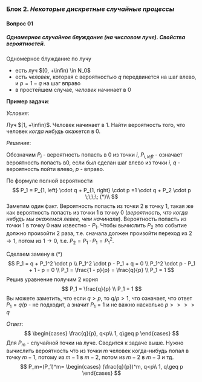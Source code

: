 ### Блок 2. *Некоторые дискретные случайные процессы*

#### Вопрос 01

##### Одномерное случайное блуждание (на числовом луче). Свойства вероятностей.

Одномерное блуждание по лучу 

- есть луч $[0, +\infin) \in N_0$  
- есть *человек*, которая с вероятностью $q$ передвинется на шаг влево, и $p=1-q$ на шаг вправо
- в простейшем случае, *человек* начинает в 0 



**Пример задачи**:

*Условия*: 

Луч $[1, +\infin)$. Человек начинает в 1. Найти вероятность того, что человек *когда нибудь* окажется в 0. 

*Решение*: 

Обозначим $P_i$ - вероятность попасть в 0 из точки *i*, $P_{i, left}$ - означает вероятность попасть в0, если был сделан шаг влево из точки *i*, $q$ - вероятность пойти влево, $p$ - вправо.

По формуле полной вероятности
$$
P_1 = P_{1, left} \cdot q + P_{1, right} \cdot p =1 \cdot q + P_2 \cdot p \;\;\;\; (*)\\
$$
Заметим один факт. Вероятность попасть из точки 2 в точку 1, такая же как вероятность попасть из точки 1 в точку 0 (*вероятность, что когда нибудь мы окажемся левее, чем начинали*). Вероятность попасть из точки 1 в точку 0 нам известно - $P_1$. Чтобы вычислить $P_2$ это событие должно произойти 2 раза, т.е. сначала должен произойти переход из $2 \rightarrow 1$, потом из $1 \rightarrow 0$, т.е. $P_2=P_1 \cdot P_1 = P_1^2$.

Сделаем замену в (*)
$$
P_1 = q + P_1^2 \cdot p \\
P_1^2 \cdot p - P_1 + q = 0 \\
P_1^2 \cdot p - P_1 + 1 - p = 0 \\
P_1 = \frac{1 - p}{p} = \frac{q}{p} \\
P_1 = 1
$$
Решив уравнение получим 2 корня
$$
P_1 = \frac{q}{p} \\
P_1 = 1
$$
Вы можете заметить, что если $q > p$, то $q/p > 1$, что означает, что ответ $P_1 = q/p$ - не подходит, а значит $P_1 = 1$ и не важно насколько $p >>>> q$

*Ответ*: 
$$
\begin{cases}
\frac{q}{p}, q<p\\
1, q\geq p
\end{cases}
$$
Для $P_m$ - случайной точки на луче. Сводится к задаче выше. Нужно вычислить вероятность что из точки $m$ человек когда-нибудь попал в точку $m-1$, потому из $m-1$ в $m-2$, потом из $m-2$ в $m-3$ и тд.
$$
P_m=(P_1)^m=
\begin{cases}
(\frac{q}{p})^m, q<p\\
1, q\geq p
\end{cases}
$$


